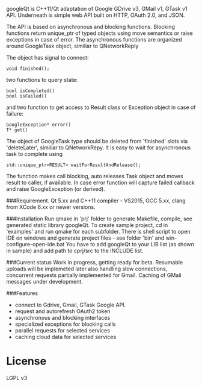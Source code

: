 googleQt is C++11/Qt adaptation of Google GDrive v3, GMail v1, GTask v1 API. Underneath is simple web API built on HTTP, OAuth 2.0, and JSON.

The API is based on asynchronous and blocking functions. Blocking functions return unique_ptr of typed objects using move semantics or raise exceptions in case of error. The asynchronous functions are organized around GoogleTask<T> object, similiar to QNetworkReply

The object has signal to connect:
```
void finished();
```
two functions to query state:
```
bool isCompleted()
bool isFailed()
```

and two function to get access to Result class or Exception object in case of failure:
```
GoogleException* error()
T* get()
```
The object of GoogleTask<T> type should be deleted from 'finished' slots via 'deleteLater', similiar to QNetworkRepy. It is easy to wait for asynchronous task to complete using
```
std::unique_ptr<RESULT> waitForResultAndRelease();
```
The function makes call blocking, auto releases Task object and moves result to caller, if available. In case error function will capture failed callback and raise GoogleException (or derived).

###Requirement.
Qt 5.xx and C++11 compiler - VS2015, GCC 5.xx, clang from XCode 6.xx or newer versions.

###Installation
Run qmake in 'prj' folder to generate Makefile, compile, see generated static library googleQt.
To create sample project, cd in 'examples' and run qmake for each subfolder. There is shell script to open IDE
on windows and generate project files - see folder 'bin' and win-configure-open-ide.bat
You have to add googleQt to your LIB list (as shown in sample) and add path to cprj/src to the INCLUDE list.


###Current status
Work in progress, getting ready for beta.
Resumable uploads will be implemeted later also handling slow connections, concurrent requests partially implemented for Gmail. Caching of GMail messages under development.

###Features
- connect to Gdrive, Gmail, GTask Google API.
- request and autorefresh OAuth2 token
- asynchronous and blocking interfaces
- specialized exceptions for blocking calls
- parallel requests for selected services
- caching cloud data for selected services


# License
LGPL v3